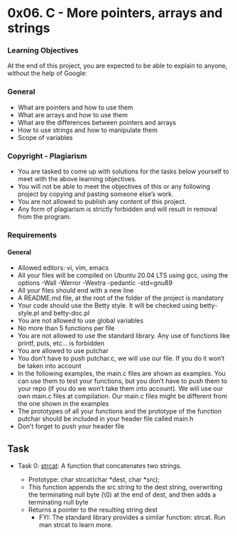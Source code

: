 # 0x06. C - More pointers, arrays and strings

### Learning Objectives
<p>At the end of this project, you are expected to be able to explain to anyone, without the help of Google:</p>

### General
+ What are pointers and how to use them
+ What are arrays and how to use them
+ What are the differences between pointers and arrays
+ How to use strings and how to manipulate them
+ Scope of variables
### Copyright - Plagiarism
+ You are tasked to come up with solutions for the tasks below yourself to meet with the above learning objectives.
+ You will not be able to meet the objectives of this or any following project by copying and pasting someone else’s work.
+ You are not allowed to publish any content of this project.
+ Any form of plagiarism is strictly forbidden and will result in removal from the program.
### Requirements
#### General
+ Allowed editors: vi, vim, emacs
+ All your files will be compiled on Ubuntu 20.04 LTS using gcc, using the options -Wall -Werror -Wextra -pedantic -std=gnu89
+ All your files should end with a new line
+ A README.md file, at the root of the folder of the project is mandatory
+ Your code should use the Betty style. It will be checked using betty-style.pl and betty-doc.pl
+ You are not allowed to use global variables
+ No more than 5 functions per file
+ You are not allowed to use the standard library. Any use of functions like printf, puts, etc… is forbidden
+ You are allowed to use putchar
+ You don’t have to push putchar.c, we will use our file. If you do it won’t be taken into account
+ In the following examples, the main.c files are shown as examples. You can use them to test your functions, but you don’t have to push them to your repo (if you do we won’t take them into account). We will use our own main.c files at compilation. Our main.c files might be different from the one shown in the examples
+ The prototypes of all your functions and the prototype of the function putchar should be included in your header file called main.h
+ Don’t forget to push your header file


## Task
+ Task 0: [strcat](): A function that concatenates two strings.

	+ Prototype: char strcat(char *dest, char *src);
	+ This function appends the src string to the dest string, overwriting the terminating null byte (\0) at the end of dest, and then adds a terminating null byte
	+ Returns a pointer to the resulting string dest
		- FYI: The standard library provides a similar function: strcat. Run man strcat to learn more.

